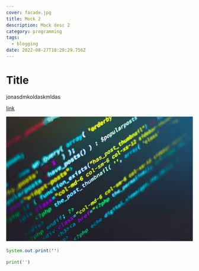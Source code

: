 ```yaml
---
cover: facade.jpg
title: Mock 2
description: Mock desc 2
category: programming
tags:
  - blogging
date: 2022-08-27T18:20:29.756Z
---
```

# Title

jonasdmkoldaskmldas

[link](www.google.com)

![Alt](../src/assets/images/code.jpg "Title")

<div id="tabs-1" class="tabbed-code" active="0">

<div class="code-tab" language="Java">

```java
System.out.print('')
```

</div>

<div class="code-tab" language="Python">

```python
print('')
```

</div>

</div>